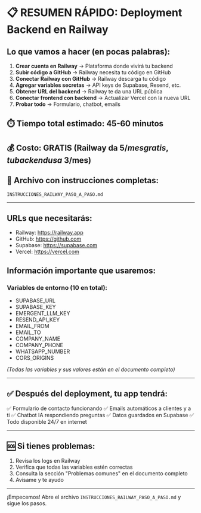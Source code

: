 # 📋 RESUMEN RÁPIDO: Deployment Backend en Railway

## Lo que vamos a hacer (en pocas palabras):

1. **Crear cuenta en Railway** → Plataforma donde vivirá tu backend
2. **Subir código a GitHub** → Railway necesita tu código en GitHub
3. **Conectar Railway con GitHub** → Railway descarga tu código
4. **Agregar variables secretas** → API keys de Supabase, Resend, etc.
5. **Obtener URL del backend** → Railway te da una URL pública
6. **Conectar frontend con backend** → Actualizar Vercel con la nueva URL
7. **Probar todo** → Formulario, chatbot, emails

## ⏱️ Tiempo total estimado: 45-60 minutos

## 💰 Costo: GRATIS (Railway da $5/mes gratis, tu backend usa ~$3/mes)

## 📄 Archivo con instrucciones completas:
`INSTRUCCIONES_RAILWAY_PASO_A_PASO.md`

---

## URLs que necesitarás:

- Railway: https://railway.app
- GitHub: https://github.com
- Supabase: https://supabase.com
- Vercel: https://vercel.com

## Información importante que usaremos:

### Variables de entorno (10 en total):
- SUPABASE_URL
- SUPABASE_KEY
- EMERGENT_LLM_KEY
- RESEND_API_KEY
- EMAIL_FROM
- EMAIL_TO
- COMPANY_NAME
- COMPANY_PHONE
- WHATSAPP_NUMBER
- CORS_ORIGINS

*(Todas las variables y sus valores están en el documento completo)*

---

## ✅ Después del deployment, tu app tendrá:

✅ Formulario de contacto funcionando
✅ Emails automáticos a clientes y a ti
✅ Chatbot IA respondiendo preguntas
✅ Datos guardados en Supabase
✅ Todo disponible 24/7 en internet

---

## 🆘 Si tienes problemas:

1. Revisa los logs en Railway
2. Verifica que todas las variables estén correctas
3. Consulta la sección "Problemas comunes" en el documento completo
4. Avísame y te ayudo

---

¡Empecemos! Abre el archivo `INSTRUCCIONES_RAILWAY_PASO_A_PASO.md` y sigue los pasos.
